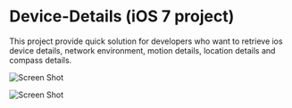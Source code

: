 Device-Details (iOS 7 project)
==============

This project provide quick solution for developers who want to retrieve ios device details, network environment, motion details, location details and compass details.

![Screen Shot](https://lh4.googleusercontent.com/-hRa5MRNOBRU/UngjCQzuABI/AAAAAAAABJY/6_f3Y6uuX5M/w640-h960-no/2013-11-05_09.37.14.png)


![Screen Shot](https://lh4.googleusercontent.com/-hRa5MRNOBRU/UngjCQzuABI/AAAAAAAABJY/6_f3Y6uuX5M/w640-h960-no/2013-11-05_09.37.14.png)
